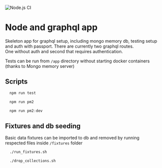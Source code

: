 ![Node.js CI](https://github.com/Lordrigar/node-graphql-app/workflows/Node.js%20CI/badge.svg?branch=master)
# Node and graphql app

Skeleton app for graphql setup, including mongo memory db, testing setup and auth with passport. There are currently two graphql routes.  
One without auth and second that requires authentication.

Tests can be run from `/app` directory without starting docker containers (thanks to Mongo memory server)

## Scripts

```javascript
  npm run test

  npm run pm2

  npm run pm2:dev
```

## Fixtures and db seeding

Basic data fixtures can be imported to db and removed by running respected files inside `/fixtures` folder

```bash
  ./run_fixtures.sh

  ./drop_collections.sh
```
